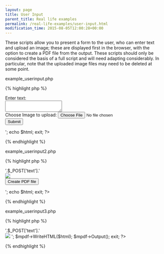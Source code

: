```yaml
---
layout: page
title: User Input
parent_title: Real life examples
permalink: /real-life-examples/user-input.html
modification_time: 2015-08-05T12:00:28+00:00
---
```




<p>These scripts allow you to present a form to the user, who can enter text and upload an image; these are displayed first in the browser, with the option to create a PDF file from the output. These scripts should only be considered the basis of a full script and will need adapting considerably. In particular, note that the uploaded image files may need to be deleted at some point.</p>
<p class="manual_block">example_userinput.php</p>

{% highlight php %}
<?php

<?php

$html = '

<html>

<body>

<form action="example_userinput2.php" method="post" enctype="multipart/form-data">

Enter text:

<br />

<textarea name="text" id="text"></textarea>

<br />

<label for="file">Choose Image to upload:</label> <input type="file" name="file" id="file" />

<br />

<input type="submit" name="submit" value="Submit" />

</form>

</body>

</html>

';

echo $html;

exit;

?>
{% endhighlight %}

<p class="manual_block">example_userinput2.php</p>

{% highlight php %}
<?php

<?php

if (($_FILES["file"]["type"] == "image/gif" 

 $_FILES["file"]["type"] == "image/jpeg")

&amp; $_FILES["file"]["size"] < 20000)   {

    // If the destination file already exists, it will be overwritten

    move_uploaded_file($_FILES["file"]["tmp_name"], "../tmp/" . $_FILES["file"]["name"]);

}

else {

    echo "Invalid file";

}

$html ='

<html>

<body>

<div>'.$_POST['text'].'</div>

<img src="' ."../tmp/" . $_FILES["file"]["name"].'" />

<form action="example_userinput3.php" method="post" enctype="multipart/form-data">

<textarea style="display:none" name="text" id="text">'.$_POST['text'].'</textarea>

<input type="hidden" name="filename" id="filename" value="'. $_FILES["file"]["name"].'" />

<input type="submit" name="submit" value="Create PDF file" />

</form>

</body>

</html>

';

echo $html;

exit;

?>
{% endhighlight %}

<p class="manual_block">example_userinput3.php</p>

{% highlight php %}
<?php

<?php

define('_MPDF_PATH', '../');

include("../mpdf.php");

$mpdf=new mPDF('' ); 

$html ='

<html>

<body>

<div>'.$_POST['text'].'</div>

<img src="' ."../tmp/" . $_POST['filename'].'" />

</body>

</html>

';

$mpdf->WriteHTML($html);

$mpdf->Output(); 

exit;

?>
{% endhighlight %}

